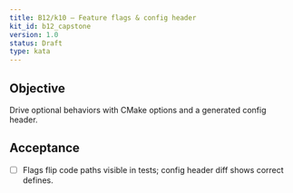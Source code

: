 ```yaml
---
title: B12/k10 — Feature flags & config header
kit_id: b12_capstone
version: 1.0
status: Draft
type: kata
---
```

## Objective
Drive optional behaviors with CMake options and a generated config header.
## Acceptance
- [ ] Flags flip code paths visible in tests; config header diff shows correct defines.

